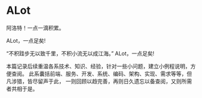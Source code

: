 # ALot
阿洛特！一点一滴积累。


ALot，一点足矣!

“不积跬步无以致千里，不积小流无以成江海。” ALot，一点足矣!

本篇记录后续重温各系技术、知识、经验，针对一些小问题，建立小例程说明，方便查阅。 此系囊括前端、服务、开发、系统、编码、架构、实现、需求等等，但凡涉猎，皆尽留声于此， 一则回顾以趋完善，再则日久遗忘以备查阅，又则所需者共相于是。
